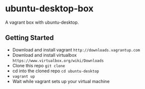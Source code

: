 ubuntu-desktop-box
==================

A vagrant box with ubuntu-desktop.  

Getting Started
---------------

* Download and install vagrant `http://downloads.vagrantup.com`
* Download and install virtualbox `https://www.virtualbox.org/wiki/Downloads`
* Clone this repo `git clone `
* cd into the cloned repo `cd ubuntu-desktop`
* `vagrant up`
* Wait while vagrant sets up your virtual machine



